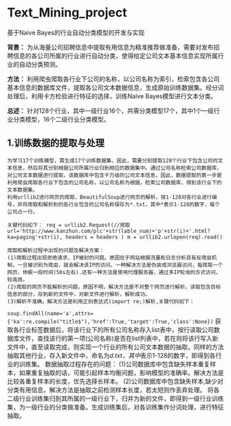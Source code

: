 # Text_Mining_project
基于Naive Bayes的行业自动分类模型的开发与实现

  **背景：** 为从海量公司招聘信息中提取有用信息为精准推荐做准备，需要对发布招聘信息的各公司所属的行业进行自动分类，使得给定公司文本基本信息实现所属行业的自动分类预测。

  **方法：** 利用爬虫爬取各行业下公司的名称，以公司名称为索引，检索包含各公司基本信息的数据库文件，提取各公司文本数据信息，生成原始训练数据集。经分词处理后，利用卡方检验进行特征的选择，训练Naive Bayes模型进行文本分类。

  **总述：** 针对128个行业，其中一级行业16个，共需分类模型17个，其中1个一级行业分类模型，16个二级行业分类模型。

  ## 1.训练数据的提取与处理

 	为学习17个训练模型，需生成17个训练数据集，因此，需要分别提取128个行业下包含公司的文本信息，然后将其分别根据公司所属行业归到相应的数据集中。通过公司名称检索公司数据库，对公司文本数据进行提取，该数据库中包含千万级的公司文本信息，因此，数据提取的第一步是利用爬虫爬取各行业下包含的公司名称，以公司名称为根据，检索公司数据库，得到该行业下的文本数据集。
	利用urllib2进行网页的爬取，BeautifulSoup进行网页的解析，按1-128对各行业进行编号，并将爬取和解析到的各行业包含的公司名称保存为*.txt，其中*表示1-128的数字，每个公司占一行。
  
  `关键代码如下：
req = urllib2.Request(//爬取
url='http://www.kanzhun.com/plc'+str(lable_num)+'p'+str(i)+'.html?ka=paging'+str(i),
        headers = headers
            )
 m = urllib2.urlopen(req).read()`
 
	爬取和解析过程中出现的问题及解决方案：
 	(1)爬取过程出现拒绝请求，IP被封的问题。原因在于网站根据流量和日志分析具有反爬虫机制，一旦被识别为爬虫，就会解决该IP的访问。一种解决方法是伪装成浏览器访问，每爬取一个网页，休眠一段时间(50s左右).还有一种方法是使用代理服务器，通过多IP轮询的方式访问，较高效。
 	(2)爬取的网页不能解析的问题。原因不明，解决方法是不对整个网页进行解析，读取包含目标信息的部分，存到新的文件中，对新文件进行解析，解析成功。
 	(3)解析不准确。解决方法是利用正则表达式(import re;)解析,关键代码如下：
  `soup.findAll(name='a',attrs={'ka':re.compile("title$"),'href':True,'target':True,'class':None})`
	获取各行业标签数据后，将该行业下的所有公司名称存入list表中，按行读取公司数据库文件，查找该行的第一项(公司名称)是否在list列表中，若在则将该行写入新文件中，直至读取完成，则实现一个行业的所有公司文本数据的抽取。同样的方法抽取其他行业，存入新文件中，命名为*d.txt，其中*表示1-128的数字，即得到各行业的训练集。
	数据抽取过程存在的问题：
	(1)公司数据库中包含缺失样本重复样本，如果重复抽取的话，可能引起样本均衡问题，影响模型的准确率。解决方法是比较各重复样本的长度，优先选择长样本。
	(2)公司数据库中包含缺失样本,缺少对分类有用信息，解决方法是抽取之前检测样本长度，若太短则作丢弃处理。
	将各二级行业训练集归到其所属的一级行业下，归并为新的文件，即得到一级行业训练集，为一级行业的分类做准备。生成训练集后，对各训练集作分词处理，进行特征抽取。
